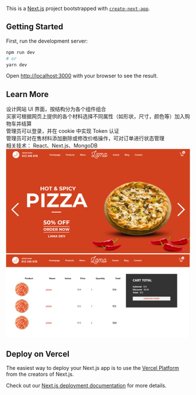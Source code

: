 This is a [Next.js](https://nextjs.org/) project bootstrapped with [`create-next-app`](https://github.com/vercel/next.js/tree/canary/packages/create-next-app).

## Getting Started

First, run the development server:

```bash
npm run dev
# or
yarn dev
```

Open [http://localhost:3000](http://localhost:3000) with your browser to see the result.


## Learn More

设计网站 UI 界面，按结构分为各个组件组合  
买家可根据网页上提供的各个材料选择不同属性（如形状，尺寸，颜色等）加入购物车并结算  
管理员可以登录，并在 cookie 中实现 Token 认证  
管理员可对在售材料添加删除或修改价格操作，可对订单进行状态管理  
相关技术： React、Next.js、MongoDB  
![Image text](https://raw.githubusercontent.com/tianrenjiang/FoodOrder/main/img_folder/102323.png)  
![Image text](https://raw.githubusercontent.com/tianrenjiang/FoodOrder/main/img_folder/102439.png)


## Deploy on Vercel

The easiest way to deploy your Next.js app is to use the [Vercel Platform](https://vercel.com/new?utm_medium=default-template&filter=next.js&utm_source=create-next-app&utm_campaign=create-next-app-readme) from the creators of Next.js.

Check out our [Next.js deployment documentation](https://nextjs.org/docs/deployment) for more details.
